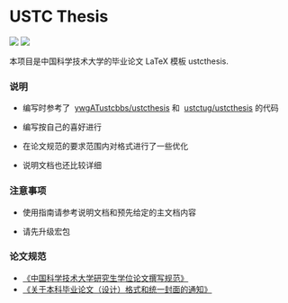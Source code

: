 # USTC Thesis
![](https://img.shields.io/github/release/jiaopjie/ustcthesis.svg)
![](https://img.shields.io/github/downloads/jiaopjie/ustcthesis/total.svg)

本项目是中国科学技术大学的毕业论文 LaTeX 模板 ustcthesis.

### 说明

* 编写时参考了
  [ywgATustcbbs/ustcthesis](https://github.com/ywgATustcbbs/ustcthesis) 和
  [ustctug/ustcthesis](https://github.com/ustctug/ustcthesis) 的代码

* 编写按自己的喜好进行

* 在论文规范的要求范围内对格式进行了一些优化

* 说明文档也还比较详细

### 注意事项

* 使用指南请参考说明文档和预先给定的主文档内容

* 请先升级宏包

### 论文规范
* [《中国科学技术大学研究生学位论文撰写规范》
  ](http://gradschool.ustc.edu.cn/ylb/material/xw/wdxz/1.doc)
* [《关于本科毕业论文（设计）格式和统一封面的通知》
  ](http://www.teach.ustc.edu.cn/document/doc-administration/4032.html)
